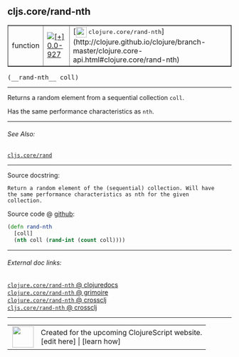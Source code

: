 ## cljs.core/rand-nth



 <table border="1">
<tr>
<td>function</td>
<td><a href="https://github.com/cljsinfo/cljs-api-docs/tree/0.0-927"><img valign="middle" alt="[+] 0.0-927" title="Added in 0.0-927" src="https://img.shields.io/badge/+-0.0--927-lightgrey.svg"></a> </td>
<td>
[<img height="24px" valign="middle" src="http://i.imgur.com/1GjPKvB.png"> <samp>clojure.core/rand-nth</samp>](http://clojure.github.io/clojure/branch-master/clojure.core-api.html#clojure.core/rand-nth)
</td>
</tr>
</table>


 <samp>
(__rand-nth__ coll)<br>
</samp>

---

Returns a random element from a sequential collection `coll`.

Has the same performance characteristics as `nth`.

---


###### See Also:

[`cljs.core/rand`](cljs.core_rand.md)<br>

---


Source docstring:

```
Return a random element of the (sequential) collection. Will have
the same performance characteristics as nth for the given
collection.
```


Source code @ [github](https://github.com/clojure/clojurescript/blob/r3196/src/cljs/cljs/core.cljs#L9065-L9070):

```clj
(defn rand-nth
  [coll]
  (nth coll (rand-int (count coll))))
```

<!--
Repo - tag - source tree - lines:

 <pre>
clojurescript @ r3196
└── src
    └── cljs
        └── cljs
            └── <ins>[core.cljs:9065-9070](https://github.com/clojure/clojurescript/blob/r3196/src/cljs/cljs/core.cljs#L9065-L9070)</ins>
</pre>

-->

---



###### External doc links:

[`clojure.core/rand-nth` @ clojuredocs](http://clojuredocs.org/clojure.core/rand-nth)<br>
[`clojure.core/rand-nth` @ grimoire](http://conj.io/store/v1/org.clojure/clojure/1.7.0-beta3/clj/clojure.core/rand-nth/)<br>
[`clojure.core/rand-nth` @ crossclj](http://crossclj.info/fun/clojure.core/rand-nth.html)<br>
[`cljs.core/rand-nth` @ crossclj](http://crossclj.info/fun/cljs.core.cljs/rand-nth.html)<br>

---

 <table>
<tr><td>
<img valign="middle" align="right" width="48px" src="http://i.imgur.com/Hi20huC.png">
</td><td>
Created for the upcoming ClojureScript website.<br>
[edit here] | [learn how]
</td></tr></table>

[edit here]:https://github.com/cljsinfo/cljs-api-docs/blob/master/cljsdoc/cljs.core_rand-nth.cljsdoc
[learn how]:https://github.com/cljsinfo/cljs-api-docs/wiki/cljsdoc-files

<!--

This information was too distracting to show to readers, but I'll leave it
commented here since it is helpful to:

- pretty-print the data used to generate this document
- and show how to retrieve that data



The API data for this symbol:

```clj
{:description "Returns a random element from a sequential collection `coll`.\n\nHas the same performance characteristics as `nth`.",
 :ns "cljs.core",
 :name "rand-nth",
 :signature ["[coll]"],
 :history [["+" "0.0-927"]],
 :type "function",
 :related ["cljs.core/rand"],
 :full-name-encode "cljs.core_rand-nth",
 :source {:code "(defn rand-nth\n  [coll]\n  (nth coll (rand-int (count coll))))",
          :title "Source code",
          :repo "clojurescript",
          :tag "r3196",
          :filename "src/cljs/cljs/core.cljs",
          :lines [9065 9070]},
 :full-name "cljs.core/rand-nth",
 :clj-symbol "clojure.core/rand-nth",
 :docstring "Return a random element of the (sequential) collection. Will have\nthe same performance characteristics as nth for the given\ncollection."}

```

Retrieve the API data for this symbol:

```clj
;; from Clojure REPL
(require '[clojure.edn :as edn])
(-> (slurp "https://raw.githubusercontent.com/cljsinfo/cljs-api-docs/catalog/cljs-api.edn")
    (edn/read-string)
    (get-in [:symbols "cljs.core/rand-nth"]))
```

-->
